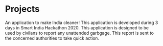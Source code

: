 # Projects

An application to make India cleaner! This application is developed during 3 days in Smart India Hackathon 2020. This application is designed to be used by civilans to report any unattended garbgage. This report is sent to the concerned authorities to take quick action.
